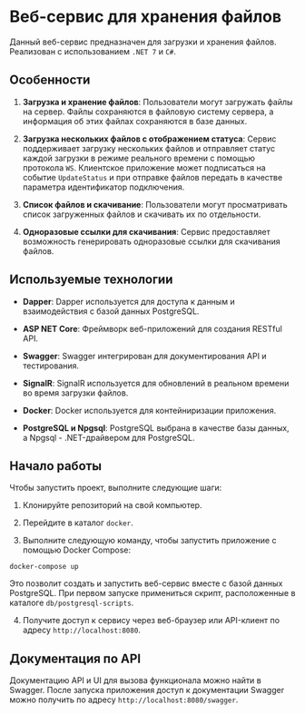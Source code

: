 # Веб-сервис для хранения файлов

Данный веб-сервис предназначен для загрузки и хранения файлов.  
Реализован с использованием `.NET 7` и `C#`.

## Особенности

1. **Загрузка и хранение файлов**: Пользователи могут загружать файлы на сервер. Файлы сохраняются в файловую систему сервера, а информация об этих файлах сохраняются в базе данных.

2. **Загрузка нескольких файлов с отображением статуса**: Сервис поддерживает загрузку нескольких файлов и отправляет статус каждой загрузки в режиме реального времени с помощью протокола `WS`. Клиентское приложение может подписаться на событие `UpdateStatus` и при отправке файлов передать в качестве параметра идентификатор подключения.

3. **Список файлов и скачивание**: Пользователи могут просматривать список загруженных файлов и скачивать их по отдельности.

4. **Одноразовые ссылки для скачивания**: Сервис предоставляет возможность генерировать одноразовые ссылки для скачивания файлов.

## Используемые технологии
- **Dapper**: Dapper используется для доступа к данным и взаимодействия с базой данных PostgreSQL.

- **ASP NET Core**: Фреймворк веб-приложений для создания RESTful API.

- **Swagger**: Swagger интегрирован для документирования API и тестирования.

- **SignalR**: SignalR используется для обновлений в реальном времени во время загрузки файлов.

- **Docker**: Docker используется для контейниризации приложения.

- **PostgreSQL и Npgsql**: PostgreSQL выбрана в качестве базы данных, а Npgsql - .NET-драйвером для PostgreSQL.

## Начало работы

Чтобы запустить проект, выполните следующие шаги:

1. Клонируйте репозиторий на свой компьютер.

2. Перейдите в каталог `docker`.

3. Выполните следующую команду, чтобы запустить приложение с помощью Docker Compose:

```shell
docker-compose up
```

Это позволит создать и запустить веб-сервис вместе с базой данных PostgreSQL.
При первом запуске примениться скрипт, расположенные в каталоге `db/postgresql-scripts`.

4. Получите доступ к сервису через веб-браузер или API-клиент по адресу `http://localhost:8080`.

## Документация по API

Документацию API и UI для вызова функционала можно найти в Swagger. 
После запуска приложения доступ к документации Swagger можно получить по адресу `http://localhost:8080/swagger`.

